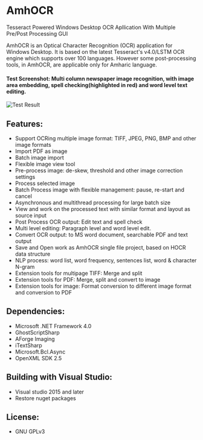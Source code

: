 # AmhOCR
Tesseract Powered Windows Desktop OCR Apllication With Multiple Pre/Post Processing GUI

AmhOCR is an Optical Character Recognition (OCR) application for Windows Desktop. It is based on the latest Tesseract's v4.0/LSTM OCR engine which supports over 100 languages. However some post-processing tools, in AmhOCR, are applicable only for Amharic language.

#### Test Screenshot: Multi column newspaper image recognition, with image area embedding, spell checking(highlighted in red) and word level text editing.

![Test Result](../master/AmhOCR/Test.File/Test_Result_news_t1.png)

## Features:
- Support OCRing multiple image format: TIFF, JPEG, PNG, BMP and other image formats
- Import PDF as image
- Batch image import
- Flexible image view tool
- Pre-process image: de-skew, threshold and other image correction settings
- Process selected image
- Batch Process image with flexible management: pause, re-start and cancel 
- Asynchronous and multithread processing for large batch size
- View and work on the processed text with similar format and layout as source input
- Post Process OCR output: Edit text and spell check
- Multi level editing: Paragraph level and word level edit. 
- Convert OCR output: to MS word document, searchable PDF and text output
- Save and Open work as AmhOCR single file project, based on HOCR data structure
- NLP process: word list, word frequency, sentences list, word & character N-gram 
- Extension tools for multipage TIFF: Merge and split
- Extension tools for PDF: Merge, split and convert to image
- Extension tools for image: Format conversion to different image format and conversion to PDF

## Dependencies:
 - Microsoft .NET Framework 4.0  
 - GhostScriptSharp
 - AForge Imaging
 - iTextSharp
 - Microsoft.Bcl.Async
 - OpenXML SDK 2.5
 
## Building with Visual Studio:
- Visual studio 2015 and later
- Restore nuget packages

 ## License:
 - GNU GPLv3
 
